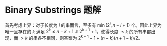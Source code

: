 # Binary Substrings 题解

首先考虑上界：对于长度为 $i$ 的串而言，至多有 $\min(2^i,n-i+1)$ 个。因此上界为唯一且存在的 $k$ 满足 $2^k\le n-k+1\le 2^{k+1}+1$，使得长度 $\le k$ 的所有串都出现，而 $>k$ 的串各不相同，则答案为 $2^{k+1}-1+(n-k)(n+1-k)/2$。

